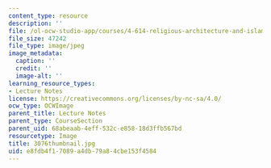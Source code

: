 ```yaml
---
content_type: resource
description: ''
file: /ol-ocw-studio-app/courses/4-614-religious-architecture-and-islamic-cultures-fall-2002/e8fdb4f17089a4db79a84cbe153f4584_3076thumbnail.jpg
file_size: 47242
file_type: image/jpeg
image_metadata:
  caption: ''
  credit: ''
  image-alt: ''
learning_resource_types:
- Lecture Notes
license: https://creativecommons.org/licenses/by-nc-sa/4.0/
ocw_type: OCWImage
parent_title: Lecture Notes
parent_type: CourseSection
parent_uid: 68abeaab-4eff-532c-e858-18d3ffb567bd
resourcetype: Image
title: 3076thumbnail.jpg
uid: e8fdb4f1-7089-a4db-79a8-4cbe153f4584
---
```

